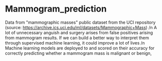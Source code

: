 # Mammogram_prediction
Data from "mammographic masses" public dataset from the UCI repository (source: https://archive.ics.uci.edu/ml/datasets/Mammographic+Mass) /n
A lot of unnecessary anguish and surgery arises from false positives arising from mammogram results. If we can build a better way to interpret them through supervised machine learning, it could improve a lot of lives /n
Machine learning models are deployed to and scored on their accuracy for correctly predicting whether a mammogram mass is malignant or benign,
